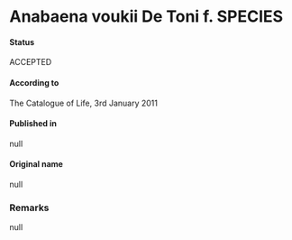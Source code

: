 Anabaena voukii De Toni f. SPECIES
=======

#### Status
ACCEPTED

#### According to
The Catalogue of Life, 3rd January 2011

#### Published in
null

#### Original name
null

### Remarks
null